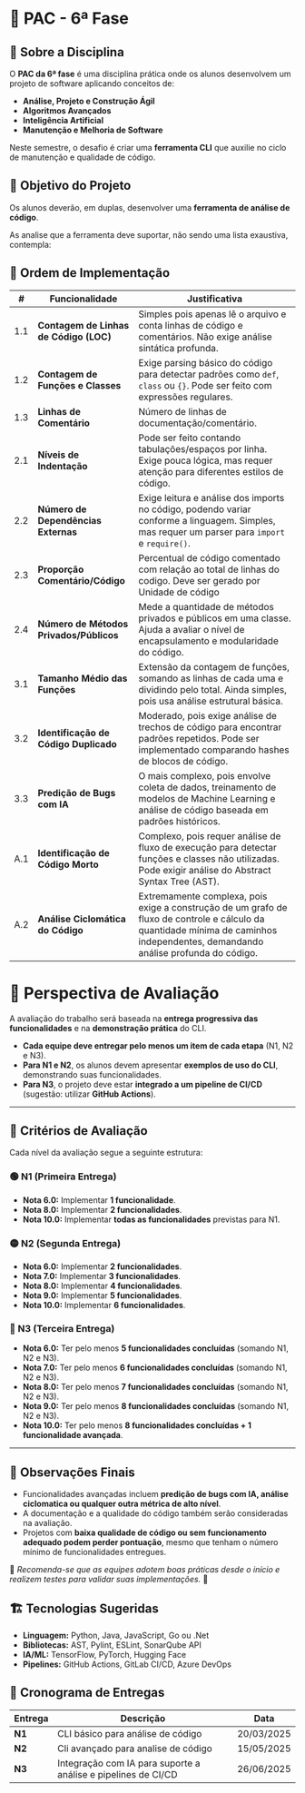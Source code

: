 # 📌 PAC - 6ª Fase  

## 📖 Sobre a Disciplina  
O **PAC da 6ª fase** é uma disciplina prática onde os alunos desenvolvem um projeto de software aplicando conceitos de:  
- **Análise, Projeto e Construção Ágil**  
- **Algoritmos Avançados**  
- **Inteligência Artificial**  
- **Manutenção e Melhoria de Software**  

Neste semestre, o desafio é criar uma **ferramenta CLI** que auxilie no ciclo de manutenção e qualidade de código.  

## 🎯 Objetivo do Projeto  
Os alunos deverão, em duplas, desenvolver uma **ferramenta de análise de código**. 

As analise que a ferramenta deve suportar, não sendo uma lista exaustiva, contempla:  


## 🔹 Ordem de Implementação  

| **#** |**Funcionalidade** | **Justificativa** | 
|------|----------------------|------------------|
|  1.1 | **Contagem de Linhas de Código (LOC)** | Simples pois apenas lê o arquivo e conta linhas de código e comentários. Não exige análise sintática profunda. |  
|  1.2 | **Contagem de Funções e Classes** | Exige parsing básico do código para detectar padrões como `def`, `class` ou `{}`. Pode ser feito com expressões regulares. | 
|  1.3 | **Linhas de Comentário** |  Número de linhas de documentação/comentário.|
|  2.1 | **Níveis de Indentação** | Pode ser feito contando tabulações/espaços por linha. Exige pouca lógica, mas requer atenção para diferentes estilos de código. |
|  2.2 | **Número de Dependências Externas** | Exige leitura e análise dos imports no código, podendo variar conforme a linguagem. Simples, mas requer um parser para `import` e `require()`. |
|  2.3 | **Proporção Comentário/Código** | Percentual de código comentado com relação ao total de linhas do codigo. Deve ser gerado por Unidade de código |
|  2.4 | **Número de Métodos Privados/Públicos**  | Mede a quantidade de métodos privados e públicos em uma classe. Ajuda a avaliar o nível de encapsulamento e modularidade do código. |
|  3.1 | **Tamanho Médio das Funções** | Extensão da contagem de funções, somando as linhas de cada uma e dividindo pelo total. Ainda simples, pois usa análise estrutural básica. |
|  3.2 | **Identificação de Código Duplicado** | Moderado, pois exige análise de trechos de código para encontrar padrões repetidos. Pode ser implementado comparando hashes de blocos de código. |
|  3.3 | **Predição de Bugs com IA** | O mais complexo, pois envolve coleta de dados, treinamento de modelos de Machine Learning e análise de código baseada em padrões históricos. |
|  A.1 | **Identificação de Código Morto** | Complexo, pois requer análise de fluxo de execução para detectar funções e classes não utilizadas. Pode exigir análise do Abstract Syntax Tree (AST). |
|  A.2 | **Análise Ciclomática do Código** | Extremamente complexa, pois exige a construção de um grafo de fluxo de controle e cálculo da quantidade mínima de caminhos independentes, demandando análise profunda do código. |


# 📌 Perspectiva de Avaliação

A avaliação do trabalho será baseada na **entrega progressiva das funcionalidades** e na **demonstração prática** do CLI.  

- **Cada equipe deve entregar pelo menos um item de cada etapa** (N1, N2 e N3).  
- **Para N1 e N2**, os alunos devem apresentar **exemplos de uso do CLI**, demonstrando suas funcionalidades.  
- **Para N3**, o projeto deve estar **integrado a um pipeline de CI/CD** (sugestão: utilizar **GitHub Actions**).  

---

## 📌 Critérios de Avaliação  

Cada nível da avaliação segue a seguinte estrutura:  

### 🟢 N1 (Primeira Entrega)  
- **Nota 6.0:** Implementar **1 funcionalidade**.  
- **Nota 8.0:** Implementar **2 funcionalidades**.  
- **Nota 10.0:** Implementar **todas as funcionalidades** previstas para N1.  

### 🟡 N2 (Segunda Entrega)  
- **Nota 6.0:** Implementar **2 funcionalidades**.  
- **Nota 7.0:** Implementar **3 funcionalidades**.  
- **Nota 8.0:** Implementar **4 funcionalidades**.  
- **Nota 9.0:** Implementar **5 funcionalidades**.  
- **Nota 10.0:** Implementar **6 funcionalidades**. 

### 🔴 N3 (Terceira Entrega)  
- **Nota 6.0:** Ter pelo menos **5 funcionalidades concluídas** (somando N1, N2 e N3).  
- **Nota 7.0:** Ter pelo menos **6 funcionalidades concluídas** (somando N1, N2 e N3).  
- **Nota 8.0:** Ter pelo menos **7 funcionalidades concluídas** (somando N1, N2 e N3).  
- **Nota 9.0:** Ter pelo menos **8 funcionalidades concluídas** (somando N1, N2 e N3).  
- **Nota 10.0:** Ter pelo menos **8 funcionalidades concluídas + 1 funcionalidade avançada**.  

---

## 📌 Observações Finais  

- Funcionalidades avançadas incluem **predição de bugs com IA, análise ciclomatica ou qualquer outra métrica de alto nível**.  
- A documentação e a qualidade do código também serão consideradas na avaliação.  
- Projetos com **baixa qualidade de código ou sem funcionamento adequado podem perder pontuação**, mesmo que tenham o número mínimo de funcionalidades entregues.  

📌 *Recomenda-se que as equipes adotem boas práticas desde o início e realizem testes para validar suas implementações.* 🚀  




## 🏗️ Tecnologias Sugeridas  
- **Linguagem:** Python, Java, JavaScript, Go ou .Net  
- **Bibliotecas:** AST, Pylint, ESLint, SonarQube API  
- **IA/ML:** TensorFlow, PyTorch, Hugging Face  
- **Pipelines:** GitHub Actions, GitLab CI/CD, Azure DevOps  


## 📅 Cronograma de Entregas  
| Entrega | Descrição | Data |
|---------|------------|------|
| **N1** | CLI básico para análise de código | 20/03/2025 |
| **N2** | Cli avançado para analise de código | 15/05/2025 |
| **N3** | Integração com IA para suporte a análise e pipelines de CI/CD | 26/06/2025 |

